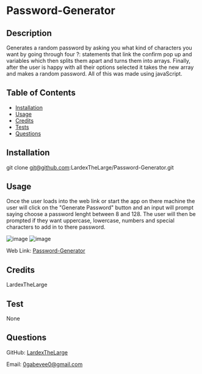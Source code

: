 # Password-Generator

  ## Description

  Generates a random password by asking you what kind of characters you want by going through four ?: statements that link the confirm pop up and variables which then splits them apart and turns them into arrays. Finally, after the user is happy with all their options selected it takes the new array and makes a random password. All of this was made using javaScript.

  ## Table of Contents

  - [Installation](#installation)
  - [Usage](#usage)
  - [Credits](#credits)
  - [Tests](#test)
  - [Questions](#questions)

  ## Installation

  git clone git@github.com:LardexTheLarge/Password-Generator.git

  ## Usage

  Once the user loads into the web link or start the app on there machine the user will click on the "Generate Password" button and an input will prompt saying choose a password lenght between 8 and 128. The user will then be prompted if they want uppercase, lowercase, numbers and special characters to add in to there password.
  
  ![image](https://user-images.githubusercontent.com/100447639/183267665-ae768289-0d79-4efc-9415-4702cd1f3fbf.png)
![image](https://user-images.githubusercontent.com/100447639/183267673-d8b96d05-b674-4af8-8b9b-2ba23351f6f2.png)

Web Link:
[Password-Generator](https://lardexthelarge.github.io/Password-Generator/)

  ## Credits

  LardexTheLarge

  ## Test

  None

  ## Questions

  GitHub: [LardexTheLarge](https://github.com/LardexTheLarge)

  Email: 0gabevee0@gmail.com

